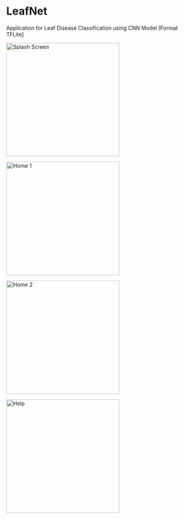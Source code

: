 # LeafNet
Application for Leaf Disease Classification using CNN Model [Format TFLite]

<a href="https://drive.google.com/uc?export=view&id=1_Xx4bSNOg-bS5fC0GoN_gTDhL5QwX_kK"><img src="https://drive.google.com/uc?export=view&id=1_Xx4bSNOg-bS5fC0GoN_gTDhL5QwX_kK" width="300" height=auto title="Splash Screen" />


<a href="https://drive.google.com/uc?export=view&id=1zawxNwa26GTIaNEnJd67m4Z5wCnMQ9jU"><img src="https://drive.google.com/uc?export=view&id=1zawxNwa26GTIaNEnJd67m4Z5wCnMQ9jU" width="300" height=auto title="Home 1" />


<a href="https://drive.google.com/uc?export=view&id=1hzK07TvlS88vqGOjsijRTHdFOXoRfArZ"><img src="https://drive.google.com/uc?export=view&id=1hzK07TvlS88vqGOjsijRTHdFOXoRfArZ" width="300" height=auto title="Home 2" />
  
  
<a href="https://drive.google.com/uc?export=view&id=1MX62hA02XxI8uX4KDHLI1aghEPwfQ70N"><img src="https://drive.google.com/uc?export=view&id=1MX62hA02XxI8uX4KDHLI1aghEPwfQ70N" width="300" height=auto title="Help" />
